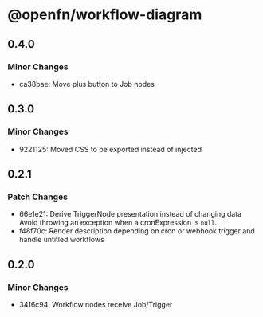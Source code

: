 # @openfn/workflow-diagram

## 0.4.0

### Minor Changes

- ca38bae: Move plus button to Job nodes

## 0.3.0

### Minor Changes

- 9221125: Moved CSS to be exported instead of injected

## 0.2.1

### Patch Changes

- 66e1e21: Derive TriggerNode presentation instead of changing data
  Avoid throwing an exception when a cronExpression is `null`.
- f48f70c: Render description depending on cron or webhook trigger and handle untitled workflows

## 0.2.0

### Minor Changes

- 3416c94: Workflow nodes receive Job/Trigger
